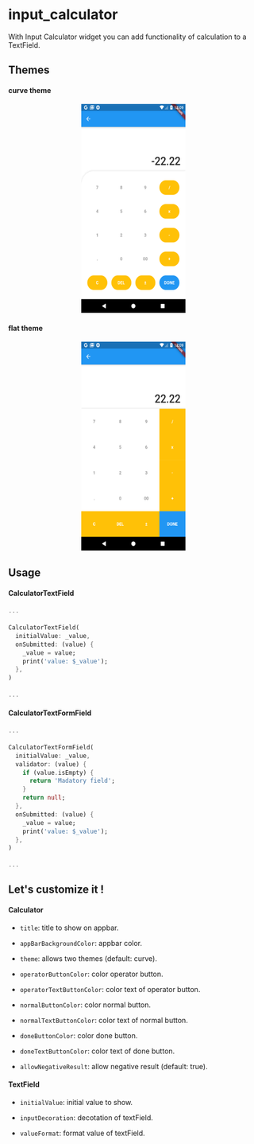 # input_calculator

With Input Calculator widget you can add functionality of calculation to a TextField.

## Themes


#### curve theme
<p align="center">
<img src="https://raw.githubusercontent.com/Gperez88/input_calculator/master/images/curve_theme.png" width="210" height="420" hspace="20"/>
</p>


#### flat theme
<p align="center">
<img src="https://raw.githubusercontent.com/Gperez88/input_calculator/master/images/flat_theme.png" width="210" height="420" hspace="20"/>
</p>


## Usage

#### CalculatorTextField

```dart
...

CalculatorTextField(
  initialValue: _value,
  onSubmitted: (value) {
    _value = value;
    print('value: $_value');
  },
)

...
```

#### CalculatorTextFormField

```dart
...

CalculatorTextFormField(
  initialValue: _value,
  validator: (value) {
    if (value.isEmpty) {
      return 'Madatory field';
    }
    return null;
  }, 
  onSubmitted: (value) {
    _value = value;
    print('value: $_value');
  },
)

...
```

## Let's customize it !

#### Calculator

- `title`: title to show on appbar.
  
- `appBarBackgroundColor`: appbar color.

- `theme`: allows two themes (default: curve).
  
- `operatorButtonColor`: color operator button.
  
- `operatorTextButtonColor`: color text of operator button.

- `normalButtonColor`: color normal button.
  
- `normalTextButtonColor`: color text of normal button.

- `doneButtonColor`: color done button.
  
- `doneTextButtonColor`: color text of done button.
  
- `allowNegativeResult`: allow negative result (default: true).

#### TextField

- `initialValue`: initial value to show.

- `inputDecoration`: decotation of textField.
  
- `valueFormat`: format value of textField.

